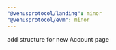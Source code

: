 ```yaml
---
"@venusprotocol/landing": minor
"@venusprotocol/evm": minor
---
```


add structure for new Account page
